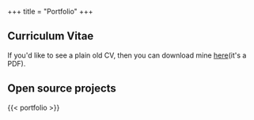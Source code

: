 +++
title = "Portfolio"
+++

## Curriculum Vitae

If you'd like to see a plain old CV, then you can download mine [here](/cv.pdf)(it's a PDF).

## Open source projects

{{< portfolio >}}
